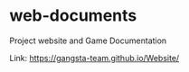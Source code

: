 # web-documents

Project website and Game Documentation

Link: <a href="https://gangsta-team.github.io/web-documents/">https://gangsta-team.github.io/Website/</a>
